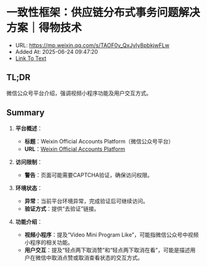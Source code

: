 # 一致性框架：供应链分布式事务问题解决方案｜得物技术
- URL: https://mp.weixin.qq.com/s/TAOF0y_QxJyIy8pbkjwFLw
- Added At: 2025-06-24 09:47:20
- [Link To Text](2025-06-24-一致性框架：供应链分布式事务问题解决方案｜得物技术_raw.md)

## TL;DR
微信公众号平台介绍，强调视频小程序功能及用户交互方式。

## Summary
1. **平台概述**：
   - **标题**：Weixin Official Accounts Platform（微信公众号平台）
   - **URL**：[Weixin Official Accounts Platform](https://mp.weixin.qq.com/s/TAOF0y_QxJyIy8pbkjwFLw)

2. **访问限制**：
   - **警告**：页面可能需要CAPTCHA验证，确保访问权限。

3. **环境状态**：
   - **异常**：当前平台环境异常，完成验证后可继续访问。
   - **验证方式**：提供“去验证”链接。

4. **功能介绍**：
   - **视频小程序**：提及“Video Mini Program Like”，可能指微信公众号中视频小程序的相关功能。
   - **用户交互**：提及“轻点两下取消赞”和“轻点两下取消在看”，可能是描述用户在微信中取消点赞或取消查看状态的交互方式。
